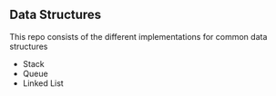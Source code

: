 ## Data Structures
This repo consists of the different implementations for common data structures
- Stack
- Queue
- Linked List